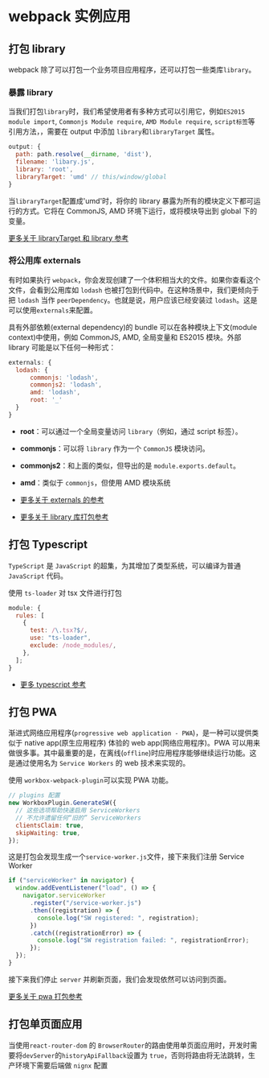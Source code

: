 # webpack 实例应用

## 打包 library

webpack 除了可以打包一个业务项目应用程序，还可以打包一些类库`library`。

### 暴露 library

当我们打包`library`时，我们希望使用者有多种方式可以引用它，例如`ES2015 module import`, `Commonjs Module require`, `AMD Module require`, `script标签`等引用方法，，需要在 output 中添加 `library`和`libraryTarget` 属性。

```js
output: {
  path: path.resolve(__dirname, 'dist'),
  filename: 'libary.js',
  library: 'root',
  libraryTarget: 'umd' // this/window/global
}
```

当`libraryTarget`配置成'umd'时，将你的 library 暴露为所有的模块定义下都可运行的方式。它将在 CommonJS, AMD 环境下运行，或将模块导出到 global 下的变量。

[更多关于 libraryTarget 和 library 参考](https://webpack.docschina.org/configuration/output/)

### 将公用库 externals

有时如果执行 `webpack`，你会发现创建了一个体积相当大的文件。如果你查看这个文件，会看到公用库如 `lodash` 也被打包到代码中。在这种场景中，我们更倾向于把 `lodash` 当作 `peerDependency`。也就是说，用户应该已经安装过 `lodash`。这是可以使用`externals`来配置。

具有外部依赖(external dependency)的 bundle 可以在各种模块上下文(module context)中使用，例如 CommonJS, AMD, 全局变量和 ES2015 模块。外部 library 可能是以下任何一种形式：

```js
externals: {
  lodash: {
      commonjs: 'lodash',
      commonjs2: 'lodash',
      amd: 'lodash',
      root: '_'
  }
}
```

- **root**：可以通过一个全局变量访问 `library`（例如，通过 script 标签）。
- **commonjs**：可以将 `library` 作为一个 `CommonJS` 模块访问。
- **commonjs2**：和上面的类似，但导出的是 `module.exports.default`。
- **amd**：类似于 `commonjs`，但使用 AMD 模块系统

- [更多关于 externals 的参考](https://webpack.docschina.org/configuration/externals/)
- [更多关于 library 库打包参考](https://webpack.docschina.org/guides/author-libraries/)

## 打包 Typescript

`TypeScript` 是 `JavaScript` 的超集，为其增加了类型系统，可以编译为普通 `JavaScript` 代码。

使用 `ts-loader` 对 tsx 文件进行打包

```js
module: {
  rules: [
    {
      test: /\.tsx?$/,
      use: "ts-loader",
      exclude: /node_modules/,
    },
  ];
}
```

- [更多 typescript 参考](https://webpack.docschina.org/guides/typescript/)

## 打包 PWA

渐进式网络应用程序(`progressive web application - PWA`)，是一种可以提供类似于 native app(原生应用程序) 体验的 web app(网络应用程序)。PWA 可以用来做很多事。其中最重要的是，在离线(`offline`)时应用程序能够继续运行功能。这是通过使用名为 `Service Workers` 的 web 技术来实现的。

使用 `workbox-webpack-plugin`可以实现 PWA 功能。

```js
// plugins 配置
new WorkboxPlugin.GenerateSW({
  // 这些选项帮助快速启用 ServiceWorkers
  // 不允许遗留任何“旧的” ServiceWorkers
  clientsClaim: true,
  skipWaiting: true,
});
```

这是打包会发现生成一个`service-worker.js`文件，接下来我们注册 Service Worker

```js
if ("serviceWorker" in navigator) {
  window.addEventListener("load", () => {
    navigator.serviceWorker
      .register("/service-worker.js")
      .then((registration) => {
        console.log("SW registered: ", registration);
      })
      .catch((registrationError) => {
        console.log("SW registration failed: ", registrationError);
      });
  });
}
```

接下来我们停止 `server` 并刷新页面，我们会发现依然可以访问到页面。

[更多关于 pwa 打包参考](https://webpack.docschina.org/guides/progressive-web-application/)

## 打包单页面应用

当使用`react-router-dom` 的 `BrowserRouter`的路由使用单页面应用时，开发时需要将`devServer`的`historyApiFallback`设置为 `true`，否则将路由将无法跳转，生产环境下需要后端做 `nignx` 配置
